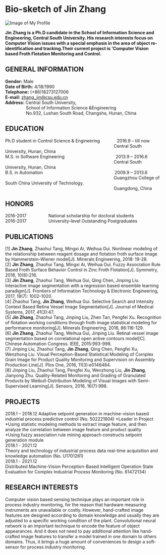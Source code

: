 # Bio-sketch of Jin Zhang

![Image of My Profile](https://JinCSU.github.io/NeuralITS/photo.jpg)


**Jin Zhang is a Ph.D candidate in the School of Information Science and Engineering, Central South University. His research interests focus on Computer Vision issues with a special emphasis in the area of object re-identification and tracking.Their current project is 'Computer Vision based Froth Flotation Monitoring and Control.**

## GENERAL INFORMATION
**Gender:** Male  
**Date of Birth:** 4/18/1990  
**Telephone:** (+86)18273127006  
**E-mail:** zhang_jin@csu.edu.cn  
**Address:** Central South University,  
&#160;&#160;&#160;&#160;&#160;&#160;&#160;&#160;&#160;&#160;&#160;&#160;&#160;&#160;&#160;&#160;                              School of Information Science &Engineering  
&#160;&#160;&#160;&#160;&#160;&#160;&#160;&#160;&#160;&#160;&#160;&#160;&#160;&#160;&#160;&#160;                              No.932, Lushan South Road, Changsha, Hunan, China  


## EDUCATION
Ph.D student in Control Science & Engineering                     &#160;&#160;&#160;&#160;&#160;&#160;&#160;&#160;&#160;&#160;&#160;&#160;                                                2016.9 – till now  
&#160;&#160;&#160;&#160;&#160;&#160;&#160;&#160;&#160;&#160;&#160;&#160;&#160;&#160;&#160;&#160;&#160;&#160;&#160;&#160;&#160;&#160;&#160;&#160;&#160;&#160;&#160;&#160;&#160;&#160;&#160;&#160;&#160;&#160;&#160;&#160;&#160;&#160;&#160;&#160;&#160;&#160;&#160;&#160;&#160;&#160;&#160;&#160;&#160;&#160;&#160;&#160;&#160;&#160;&#160;&#160;&#160;&#160;&#160;&#160;&#160;&#160;&#160;&#160;&#160;&#160;&#160;&#160;&#160;&#160;&#160;&#160;&#160;&#160;&#160;&#160;&#160;&#160;&#160;&#160;&#160;&#160;&#160;&#160;&#160;&#160;&#160;&#160;                                                                                           Central South University, Hunan, China  
M.S. in Software Engineering                                                  &#160;&#160;&#160;&#160;&#160;&#160;&#160;&#160;&#160;&#160;&#160;&#160;&#160;&#160;&#160;&#160;&#160;&#160;&#160;&#160;&#160;&#160;&#160;&#160;&#160;&#160;&#160;&#160;&#160;&#160;&#160;&#160;&#160;&#160;&#160;&#160;&#160;&#160;&#160;&#160;           2013.9 – 2016.6   
&#160;&#160;&#160;&#160;&#160;&#160;&#160;&#160;&#160;&#160;&#160;&#160;&#160;&#160;&#160;&#160;&#160;&#160;&#160;&#160;&#160;&#160;&#160;&#160;&#160;&#160;&#160;&#160;&#160;&#160;&#160;&#160;&#160;&#160;&#160;&#160;&#160;&#160;&#160;&#160;&#160;&#160;&#160;&#160;&#160;&#160;&#160;&#160;&#160;&#160;&#160;&#160;&#160;&#160;&#160;&#160;&#160;&#160;&#160;&#160;&#160;&#160;&#160;&#160;&#160;&#160;&#160;&#160;&#160;&#160;&#160;&#160;&#160;&#160;&#160;&#160;&#160;&#160;&#160;&#160;&#160;&#160;&#160;&#160;&#160;&#160;&#160;&#160;                                                                                           Central South University, Hunan, China  
B.S. in Automation                                                &#160;&#160;&#160;&#160;&#160;&#160;&#160;&#160;&#160;&#160;&#160;&#160;&#160;&#160;&#160;&#160;&#160;&#160;&#160;&#160;&#160;&#160;&#160;&#160;&#160;&#160;&#160;&#160;&#160;&#160;&#160;&#160;&#160;&#160;&#160;&#160;&#160;&#160;&#160;&#160;&#160;&#160;&#160;&#160;&#160;&#160;&#160;&#160;&#160;&#160;&#160;&#160;&#160;&#160;&#160;&#160;&#160;                            2009.9 – 2013.6  
&#160;&#160;&#160;&#160;&#160;&#160;&#160;&#160;&#160;&#160;&#160;&#160;&#160;&#160;&#160;&#160;&#160;&#160;&#160;&#160;&#160;&#160;&#160;&#160;&#160;&#160;&#160;&#160;&#160;&#160;&#160;&#160;&#160;&#160;&#160;&#160;&#160;&#160;&#160;&#160;&#160;&#160;&#160;&#160;&#160;&#160;&#160;&#160;&#160;&#160;&#160;&#160;&#160;&#160;&#160;&#160;&#160;&#160;&#160;&#160;&#160;&#160;&#160;&#160;&#160;&#160;&#160;&#160;&#160;&#160;&#160;&#160;&#160;&#160;&#160;&#160;&#160;&#160;&#160;&#160;&#160;&#160;&#160;&#160;&#160;&#160;&#160;&#160;                                                                                          Guangzhou College of South China University of Technology,  
&#160;&#160;&#160;&#160;&#160;&#160;&#160;&#160;&#160;&#160;&#160;&#160;&#160;&#160;&#160;&#160;&#160;&#160;&#160;&#160;&#160;&#160;&#160;&#160;&#160;&#160;&#160;&#160;&#160;&#160;&#160;&#160;&#160;&#160;&#160;&#160;&#160;&#160;&#160;&#160;&#160;&#160;&#160;&#160;&#160;&#160;&#160;&#160;&#160;&#160;&#160;&#160;&#160;&#160;&#160;&#160;&#160;&#160;&#160;&#160;&#160;&#160;&#160;&#160;&#160;&#160;&#160;&#160;&#160;&#160;&#160;&#160;&#160;&#160;&#160;&#160;&#160;&#160;&#160;&#160;&#160;&#160;&#160;&#160;&#160;&#160;&#160;&#160;
Guangdong, China  

## HONORS
2016-2017                                                                                                           &#160;&#160;&#160;&#160;&#160;&#160;&#160;&#160;&#160;&#160;&#160;&#160;&#160;&#160;&#160;&#160;                      National scholarship for doctoral students  
2016-2017                                                                                                                   &#160;&#160;&#160;&#160;&#160;&#160;&#160;&#160;&#160;&#160;&#160;&#160;&#160;&#160;&#160;&#160;                         University-level Outstanding Postgraduates		

## PUBLICATIONS
[1] **Jin Zhang**, Zhaohui Tang, Mingxi Ai, Weihua Gui. Nonlinear modeling of the relationship between reagent dosage and flotation froth surface image by Hammerstein-Wiener model[J]. Minerals Engineering, 2018: 19-28.  
[2] **Jin Zhang**, Zhaohui Tang, Mingxi Ai, Weihua Gui. Fuzzy Association Rule Based Froth Surface Behavior Control in Zinc Froth Flotation[J]. Symmetry, 2018, 10(6):216.  
[3] **Jin Zhang**, Zhaohui Tang, Weihua Gui, Qing Chen, Jinping Liu. Interactive image segmentation with a regression based ensemble learning paradigm[J]. Frontiers of Information Technology & Electronic Engineering, 2017, 18(7): 1002–1020.  
[4] Zhaohui Tang, **Jin Zhang**, Weihua Gui. Selective Search and Intensity Context Based Retina Vessel Image Segmentation[J]. Journal of Medical Systems, 2017, 41(3):47.  
[5] **Jin Zhang**, Zhaohui Tang, Jinping Liu, Zhen Tan, Pengfei Xu. Recognition of flotation working conditions through froth image statistical modeling for performance monitoring[J]. Minerals Engineering, 2016, 86:116-129.  
[6] **Jin Zhang**, Zhaohui Tang, Weihua Gui, Jinping Liu. Retinal vessel image segmentation based on correlational open active contours model[C]. Chinese Automation Congress. IEEE, 2015:993-998.  
[7] Jinping Liu, Zhaohui Tang, **Jin Zhang**, Qing Chen, Pengfei Xu, Wenzhong Liu. Visual Perception-Based Statistical Modeling of Complex Grain Image for Product Quality Monitoring and Supervision on Assembly Production Line[J]. Plos One, 2016, 11(3):e0146484.  
[8] Jinping Liu, Zhaohui Tang, Pengfei Xu, Wenzhong Liu, **Jin Zhang**, Jianyong Zhu. Quality-Related Monitoring and Grading of Granulated Products by Weibull-Distribution Modeling of Visual Images with Semi-Supervised Learning[J]. Sensors, 2016, 16(7):998.  

## PROJECTS
2018.1 – 2018.12
Adaptive setpoint generation in machine-vision based industrial process predictive control (No. 502221804)
  *Leader in Project  
  *Using statistic modeling methods to extract image feature, and then analyze the correlation between image feature and product quality  
  *Using fuzzy association rule mining approach constructs setpoint generation module  
2018.1 - 2021.12  
Theory and technology of industrial process data real-time acquisition and knowledge automation (No. U1701261)  
2018.1 - 2021.12  
Distributed Machine-Vision Perception-Based Intelligent Operation State Evaluation for Complex Industrial Process Monitoring (No. 61472134)  

## RESEARCH INTERESTS
Computer vision based sensing technique plays an important role in process industry monitoring, for the reason that hardware measuring instruments are unavailable or costly. However, hand-crafted image features are designed according to domain knowledge and usually they are adjusted to a specific working condition of the plant. Convolutional neural network is an important technique to encode the feature of object appearances. And it does not need to pay additional attention like hand-crafted image features to transfer a model trained in one domain to others domains. Thus, it brings a huge amount of conveniences to design a soft-sensor for process industry monitoring.
